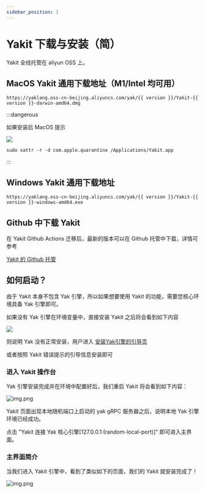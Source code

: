 ```yaml
---
sidebar_position: 1
---
```


# Yakit 下载与安装（简）

Yakit 全线托管在 aliyun OSS 上。

## MacOS Yakit 通用下载地址（M1/Intel 均可用）

```
https://yaklang.oss-cn-beijing.aliyuncs.com/yak/{{ version }}/Yakit-{{ version }}-darwin-amd64.dmg
```

:::dangerous

如果安装后 MacOS 提示 

![](/img/products/yakit/yakit-install-error-macos-m1-quarantine.png) 

`sudo xattr -r -d com.apple.quarantine /Applications/Yakit.app`

:::

## Windows Yakit 通用下载地址

```
https://yaklang.oss-cn-beijing.aliyuncs.com/yak/{{ version }}/Yakit-{{ version }}-windows-amd64.exe
```

## Github 中下载 Yakit

在 Yakit Github Actions 迁移后，最新的版本可以在 Github 托管中下载，详情可参考

[Yakit 的 Github 托管](https://github.com/yaklang/yakit/releases)

## 如何启动？

由于 Yakit 本身不包含 Yak 引擎，所以如果想要使用 Yakit 的功能，需要您核心环境具备 Yak 引擎即可。

如果没有 Yak 引擎在环境变量中，直接安装 Yakit 之后将会看到如下内容

![](/img/products/yakit/yakit-miss-yak.jpg)

则说明 Yak 没有正常安装，用户进入 [安装Yak引擎的引导页](/docs/startup#安装最新的-yak-发行版)

或者按照 Yakit 错误提示的引导信息安装即可

### 进入 Yakit 操作台

Yak 引擎安装完成并在环境中配置好后，我们重启 Yakit 将会看到如下内容：

![img.png](/img/products/yakit/yakit-main-entry.png)

Yakit 页面出现本地随机端口上启动的 yak gRPC 服务器之后，说明本地 Yak 引擎环境已经成功。

点击 "Yakit 连接 Yak 核心引擎\[127.0.0.1:(random-local-port)\]" 即可进入主界面。

### 主界面简介

当我们进入 Yakit 引擎中，看到了类似如下的页面，我们的 Yakit 就安装完成了！

![img.png](/img/products/yakit/yakit-operator-main.png)

